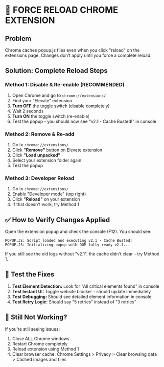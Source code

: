 # 🔄 FORCE RELOAD CHROME EXTENSION

## Problem
Chrome caches popup.js files even when you click "reload" on the extensions page. Changes don't apply until you force a complete reload.

## Solution: Complete Reload Steps

### Method 1: Disable & Re-enable (RECOMMENDED)
1. Open Chrome and go to `chrome://extensions/`
2. Find your "Elevate" extension
3. **Turn OFF** the toggle switch (disable completely)
4. Wait 2 seconds
5. **Turn ON** the toggle switch (re-enable)
6. Test the popup - you should now see "v2.1 - Cache Busted!" in console

### Method 2: Remove & Re-add
1. Go to `chrome://extensions/`
2. Click **"Remove"** button on Elevate extension
3. Click **"Load unpacked"**
4. Select your extension folder again
5. Test the popup

### Method 3: Developer Reload
1. Go to `chrome://extensions/`
2. Enable "Developer mode" (top right)
3. Click **"Reload"** on your extension
4. If that doesn't work, try Method 1

## ✅ How to Verify Changes Applied

Open the extension popup and check the console (F12). You should see:
```
POPUP.JS: Script loaded and executing v2.1 - Cache Busted!
POPUP.JS: Initializing popup with DOM fully ready v2.1...
```

If you still see the old logs without "v2.1", the cache didn't clear - try Method 1.

## 🧪 Test the Fixes

1. **Test Element Detection:** Look for "All critical elements found" in console
2. **Test Instant UI:** Toggle website blocker - should update immediately
3. **Test Debugging:** Should see detailed element information in console
4. **Test Retry Logic:** Should say "5 retries" instead of "3 retries"

## 🔧 Still Not Working?

If you're still seeing issues:
1. Close ALL Chrome windows
2. Restart Chrome completely
3. Reload extension using Method 1
4. Clear browser cache: Chrome Settings > Privacy > Clear browsing data > Cached images and files 